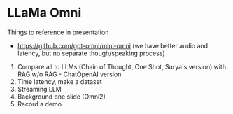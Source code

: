# LLaMa Omni

Things to reference in presentation

- https://github.com/gpt-omni/mini-omni (we have better audio and latency, but no separate though/speaking process)

1. Compare all to LLMs (Chain of Thought, One Shot, Surya's version) with RAG w/o RAG - ChatOpenAI version
2. Time latency, make a dataset
3. Streaming LLM
4. Background one slide (Omni2)
5. Record a demo
